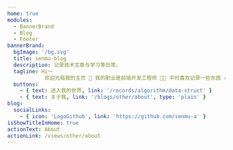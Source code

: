 ```yaml
---
home: true
modules:
  - BannerBrand
  - Blog
  - Footer
bannerBrand:
  bgImage: '/bg.svg'
  title: senmu-blog
  description: 记录技术文章与学习等日常。
  tagline: Hi～
            欢迎光临我的主页 💁 我的职业是前端开发工程师 🧑‍💻 平时喜欢记录一些东西 ✍️
  buttons:
    - { text: 进入我的世界, link: '/records/algorithm/data-struct' }
    - { text: 关于我, link: '/blogs/other/about', type: 'plain' }
blog:
  socialLinks:
    - { icon: 'LogoGithub', link: 'https://github.com/senmu-a' }
isShowTitleInHome: true
actionText: About
actionLink: /views/other/about
---
```


